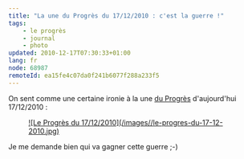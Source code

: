 ```yaml
---
title: "La une du Progrès du 17/12/2010 : c'est la guerre !"
tags:
    - le progrès
    - journal
    - photo
updated: 2010-12-17T07:30:33+01:00
lang: fr
node: 68987
remoteId: ea15fe4c07da0f241b6077f288a233f5
---
```


On sent comme une certaine ironie à la une [du Progrès](http://www.leprogres.fr/fr/index.html) d'aujourd'hui 17/12/2010 :

<figure class="object-center"><a href="/images/le-progres-du-17-12-2010.jpg">![Le Progrès du 17/12/2010](/images//le-progres-du-17-12-2010.jpg)
</a></figure>


Je me demande bien qui va gagner cette guerre ;-)

